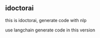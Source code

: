 ## idoctorai

this is idoctorai, generate code with nlp

use langchain generate code in this version

